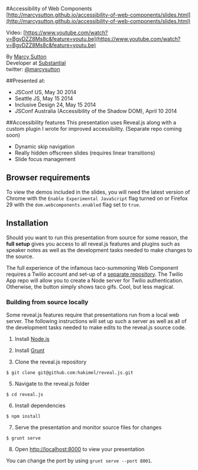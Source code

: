 #Accessibility of Web Components
[http://marcysutton.github.io/accessibility-of-web-components/slides.html](http://marcysutton.github.io/accessibility-of-web-components/slides.html)

Video: [https://www.youtube.com/watch?v=BgvDZZ8Ms8c&feature=youtu.be](https://www.youtube.com/watch?v=BgvDZZ8Ms8c&feature=youtu.be)

By [Marcy Sutton](http://marcysutton.com)<br>
Developer at [Substantial](http://substantial.com)<br>
twitter: [@marcysutton](http://twitter.com/marcysutton)

##Presented at:
* JSConf US, May 30 2014
* Seattle JS, May 15 2014
* Inclusive Design 24, May 15 2014
* JSConf Australia (Accessibility of the Shadow DOM), April 10 2014

##Accessibility features
This presentation uses Reveal.js along with a custom plugin I wrote for improved accessibility. (Separate repo coming soon)
* Dynamic skip navigation
* Really hidden offscreen slides (requires linear transitions)
* Slide focus management

## Browser requirements
To view the demos included in the slides, you will need the latest version of Chrome with the `Enable Experimental JavaScript` flag turned on or Firefox 29 with the `dom.webcomponents.enabled` flag set to `true`.

## Installation

Should you want to run this presentation from source for some reason, the **full setup** gives you access to all reveal.js features and plugins such as speaker notes as well as the development tasks needed to make changes to the source.

The full experience of the infamous taco-summoning Web Component requires a Twilio account and set-up of a [separate repository](https://github.com/marcysutton/twilio-app). The Twilio App repo will allow you to create a Node server for Twilio authentication. Otherwise, the button simply shows taco gifs. Cool, but less magical.

### Building from source locally
Some reveal.js features require that presentations run from a local web server. The following instructions will set up such a server as well as all of the development tasks needed to make edits to the reveal.js source code.

1. Install [Node.js](http://nodejs.org/)

2. Install [Grunt](http://gruntjs.com/getting-started#installing-the-cli)

4. Clone the reveal.js repository
```
$ git clone git@github.com:hakimel/reveal.js.git
```

5. Navigate to the reveal.js folder
```
$ cd reveal.js
```

6. Install dependencies
```
$ npm install
```

7. Serve the presentation and monitor source files for changes
```
$ grunt serve
```

8. Open <http://localhost:8000> to view your presentation

You can change the port by using `grunt serve --port 8001`.
